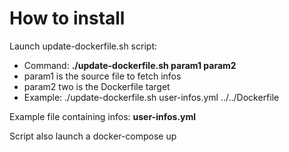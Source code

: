 # How to install
Launch update-dockerfile.sh script:
- Command: <b>./update-dockerfile.sh param1 param2</b>
- param1 is the source file to fetch infos
- param2 two is the Dockerfile target
- Example: ./update-dockerfile.sh user-infos.yml ../../Dockerfile

Example file containing infos: <b>user-infos.yml</b>

Script also launch a docker-compose up